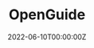 ---
title: OpenGuide
summary: A Scalable Human-Like Guidance System for Travelers with Visual Impairment.
tags:
  - Learning
date: '2022-06-10T00:00:00Z'

# Optional external URL for project (replaces project detail page).
# external_link: 'https://github.com/leilai125/DeepVO/tree/dev'

image:
  caption: OpenGuide
  alt_text: OpenGuide
  focal_point: Smart

links:
  - icon: github
    icon_pack: fab
    name: Code
    url: https://github.com/open-guide-idc/open-guide-assist

  - icon: globe
    icon_pack: fas
    name: Website
    url: https://open-guide-idc.github.io/
    
url_code: ''
url_pdf: ''
url_slides: ''
url_video: ''

# Slides (optional).
#   Associate this project with Markdown slides.
#   Simply enter your slide deck's filename without extension.
#   E.g. `slides = "example-slides"` references `content/slides/example-slides.md`.
#   Otherwise, set `slides = ""`.
slides: ''
---